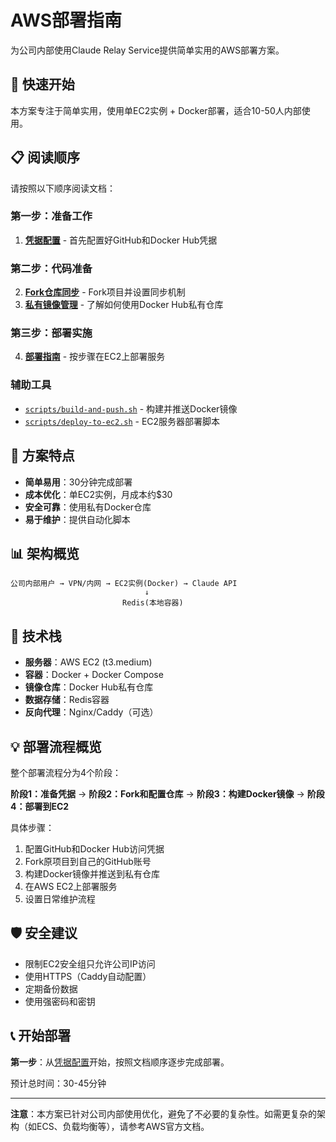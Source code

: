 # AWS部署指南

为公司内部使用Claude Relay Service提供简单实用的AWS部署方案。

## 🚀 快速开始

本方案专注于简单实用，使用单EC2实例 + Docker部署，适合10-50人内部使用。

## 📋 阅读顺序

请按照以下顺序阅读文档：

### 第一步：准备工作
1. [**凭据配置**](setup-credentials.md) - 首先配置好GitHub和Docker Hub凭据

### 第二步：代码准备
2. [**Fork仓库同步**](fork-sync-strategy.md) - Fork项目并设置同步机制
3. [**私有镜像管理**](private-registry-guide.md) - 了解如何使用Docker Hub私有仓库

### 第三步：部署实施
4. [**部署指南**](deployment-guide.md) - 按步骤在EC2上部署服务

### 辅助工具
- [`scripts/build-and-push.sh`](scripts/build-and-push.sh) - 构建并推送Docker镜像
- [`scripts/deploy-to-ec2.sh`](scripts/deploy-to-ec2.sh) - EC2服务器部署脚本

## 🎯 方案特点

- **简单易用**：30分钟完成部署
- **成本优化**：单EC2实例，月成本约$30
- **安全可靠**：使用私有Docker仓库
- **易于维护**：提供自动化脚本

## 📊 架构概览

```
公司内部用户 → VPN/内网 → EC2实例(Docker) → Claude API
                              ↓
                         Redis(本地容器)
```

## 🔧 技术栈

- **服务器**：AWS EC2 (t3.medium)
- **容器**：Docker + Docker Compose
- **镜像仓库**：Docker Hub私有仓库
- **数据存储**：Redis容器
- **反向代理**：Nginx/Caddy（可选）

## 💡 部署流程概览

整个部署流程分为4个阶段：

**阶段1：准备凭据** → **阶段2：Fork和配置仓库** → **阶段3：构建Docker镜像** → **阶段4：部署到EC2**

具体步骤：
1. 配置GitHub和Docker Hub访问凭据
2. Fork原项目到自己的GitHub账号
3. 构建Docker镜像并推送到私有仓库
4. 在AWS EC2上部署服务
5. 设置日常维护流程

## 🛡️ 安全建议

- 限制EC2安全组只允许公司IP访问
- 使用HTTPS（Caddy自动配置）
- 定期备份数据
- 使用强密码和密钥

## 📞 开始部署

**第一步**：从[凭据配置](setup-credentials.md)开始，按照文档顺序逐步完成部署。

预计总时间：30-45分钟

---

**注意**：本方案已针对公司内部使用优化，避免了不必要的复杂性。如需更复杂的架构（如ECS、负载均衡等），请参考AWS官方文档。